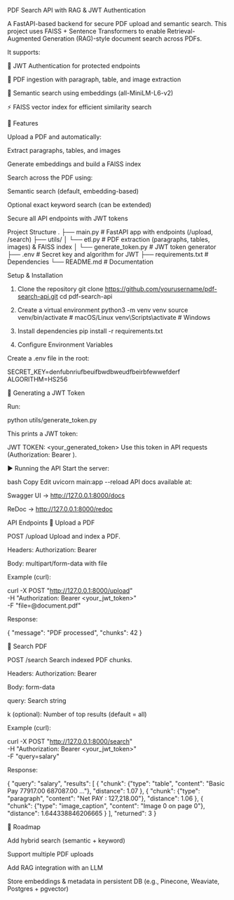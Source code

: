 PDF Search API with RAG & JWT Authentication

A FastAPI-based backend for secure PDF upload and semantic search.
This project uses FAISS + Sentence Transformers to enable Retrieval-Augmented Generation (RAG)-style document search across PDFs.

It supports:

🔐 JWT Authentication for protected endpoints

📑 PDF ingestion with paragraph, table, and image extraction

🔎 Semantic search using embeddings (all-MiniLM-L6-v2)

⚡ FAISS vector index for efficient similarity search

🚀 Features

Upload a PDF and automatically:

Extract paragraphs, tables, and images

Generate embeddings and build a FAISS index

Search across the PDF using:

Semantic search (default, embedding-based)

Optional exact keyword search (can be extended)

Secure all API endpoints with JWT tokens

Project Structure
.
├── main.py               # FastAPI app with endpoints (/upload, /search)
├── utils/
│   └── etl.py            # PDF extraction (paragraphs, tables, images) & FAISS index
│   └── generate_token.py # JWT token generator
├── .env                  # Secret key and algorithm for JWT
├── requirements.txt      # Dependencies
└── README.md             # Documentation


Setup & Installation
1. Clone the repository
git clone https://github.com/yourusername/pdf-search-api.git
cd pdf-search-api

2. Create a virtual environment
python3 -m venv venv
source venv/bin/activate   # macOS/Linux
venv\Scripts\activate      # Windows

3. Install dependencies
pip install -r requirements.txt

4. Configure Environment Variables

Create a .env file in the root:

SECRET_KEY=denfubnriufbeuifbwdbweudfbeirbfewwefderf
ALGORITHM=HS256

🔑 Generating a JWT Token

Run:

python utils/generate_token.py


This prints a JWT token:

JWT TOKEN: <your_generated_token>
Use this token in API requests (Authorization: Bearer <token>).

▶️ Running the API
Start the server:

bash
Copy
Edit
uvicorn main:app --reload
API docs available at:

Swagger UI → http://127.0.0.1:8000/docs

ReDoc → http://127.0.0.1:8000/redoc

API Endpoints
🔹 Upload a PDF

POST /upload
Upload and index a PDF.

Headers: Authorization: Bearer <JWT>

Body: multipart/form-data with file

Example (curl):

curl -X POST "http://127.0.0.1:8000/upload" \
  -H "Authorization: Bearer <your_jwt_token>" \
  -F "file=@document.pdf"


Response:

{
  "message": "PDF processed",
  "chunks": 42
}

🔹 Search PDF

POST /search
Search indexed PDF chunks.

Headers: Authorization: Bearer <JWT>

Body: form-data

query: Search string

k (optional): Number of top results (default = all)

Example (curl):

curl -X POST "http://127.0.0.1:8000/search" \
  -H "Authorization: Bearer <your_jwt_token>" \
  -F "query=salary"


Response:

{
  "query": "salary",
  "results": [
    {
      "chunk": {"type": "table", "content": "Basic Pay 77917.00 687087.00 ..."},
      "distance": 1.07
    },
    {
      "chunk": {"type": "paragraph", "content": "Net PAY : 127,218.00"},
      "distance": 1.06
    },
    {
      "chunk": {"type": "image_caption", "content": "Image 0 on page 0"},
      "distance": 1.644338846206665
        }
  ],
  "returned": 3
}

🔮 Roadmap

 Add hybrid search (semantic + keyword)

 Support multiple PDF uploads

 Add RAG integration with an LLM

 Store embeddings & metadata in persistent DB (e.g., Pinecone, Weaviate, Postgres + pgvector)



